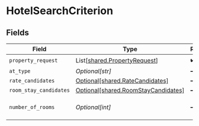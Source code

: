 # HotelSearchCriterion


## Fields

| Field                                                                            | Type                                                                             | Required                                                                         | Description                                                                      | Example                                                                          |
| -------------------------------------------------------------------------------- | -------------------------------------------------------------------------------- | -------------------------------------------------------------------------------- | -------------------------------------------------------------------------------- | -------------------------------------------------------------------------------- |
| `property_request`                                                               | List[[shared.PropertyRequest](../../models/shared/propertyrequest.md)]           | :heavy_check_mark:                                                               | N/A                                                                              |                                                                                  |
| `at_type`                                                                        | *Optional[str]*                                                                  | :heavy_minus_sign:                                                               | N/A                                                                              | HotelSearchCriterion                                                             |
| `rate_candidates`                                                                | [Optional[shared.RateCandidates]](../../models/shared/ratecandidates.md)         | :heavy_minus_sign:                                                               | N/A                                                                              |                                                                                  |
| `room_stay_candidates`                                                           | [Optional[shared.RoomStayCandidates]](../../models/shared/roomstaycandidates.md) | :heavy_minus_sign:                                                               | N/A                                                                              |                                                                                  |
| `number_of_rooms`                                                                | *Optional[int]*                                                                  | :heavy_minus_sign:                                                               | Number of rooms requested                                                        |                                                                                  |
